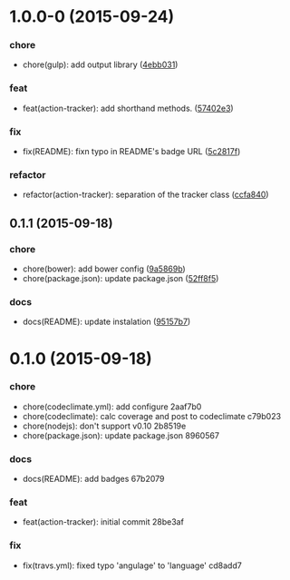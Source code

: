 <a name="1.0.0-0"></a>
# 1.0.0-0 (2015-09-24)


### chore

* chore(gulp): add output library ([4ebb031](https://github.com/rymizuki/action-tracker.js/commit/4ebb031))

### feat

* feat(action-tracker): add shorthand methods. ([57402e3](https://github.com/rymizuki/action-tracker.js/commit/57402e3))

### fix

* fix(README): fixn typo in README's badge URL ([5c2817f](https://github.com/rymizuki/action-tracker.js/commit/5c2817f))

### refactor

* refactor(action-tracker): separation of the tracker class ([ccfa840](https://github.com/rymizuki/action-tracker.js/commit/ccfa840))



<a name="0.1.1"></a>
## 0.1.1 (2015-09-18)


### chore

* chore(bower): add bower config ([9a5869b](https://github.com/rymizuki/action-tracker.js/commit/9a5869b))
* chore(package.json): update package.json ([52ff8f5](https://github.com/rymizuki/action-tracker.js/commit/52ff8f5))

### docs

* docs(README): update instalation ([95157b7](https://github.com/rymizuki/action-tracker.js/commit/95157b7))



<a name="0.1.0"></a>
# 0.1.0 (2015-09-18)


### chore

* chore(codeclimate.yml): add configure 2aaf7b0
* chore(codeclimate): calc coverage and post to codeclimate c79b023
* chore(nodejs): don't support v0.10 2b8519e
* chore(package.json): update package.json 8960567

### docs

* docs(README): add badges 67b2079

### feat

* feat(action-tracker): initial commit 28be3af

### fix

* fix(travs.yml): fixed typo 'angulage' to 'language' cd8add7



